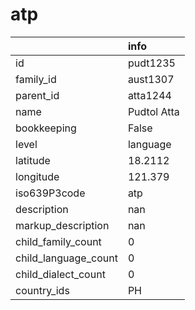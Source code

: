 # atp
|                      | info        |
|:---------------------|:------------|
| id                   | pudt1235    |
| family_id            | aust1307    |
| parent_id            | atta1244    |
| name                 | Pudtol Atta |
| bookkeeping          | False       |
| level                | language    |
| latitude             | 18.2112     |
| longitude            | 121.379     |
| iso639P3code         | atp         |
| description          | nan         |
| markup_description   | nan         |
| child_family_count   | 0           |
| child_language_count | 0           |
| child_dialect_count  | 0           |
| country_ids          | PH          |
